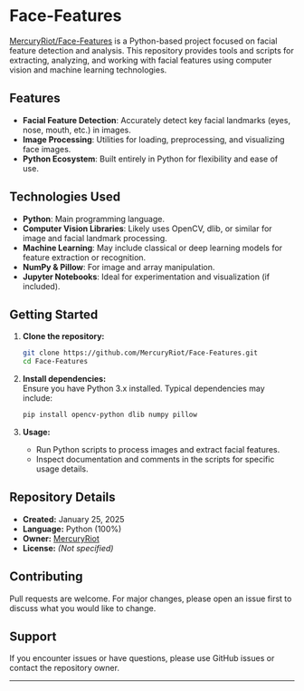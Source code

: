 # Face-Features

[MercuryRiot/Face-Features](https://github.com/MercuryRiot/Face-Features) is a Python-based project focused on facial feature detection and analysis. This repository provides tools and scripts for extracting, analyzing, and working with facial features using computer vision and machine learning technologies.

## Features

- **Facial Feature Detection**: Accurately detect key facial landmarks (eyes, nose, mouth, etc.) in images.
- **Image Processing**: Utilities for loading, preprocessing, and visualizing face images.
- **Python Ecosystem**: Built entirely in Python for flexibility and ease of use.

## Technologies Used

- **Python**: Main programming language.
- **Computer Vision Libraries**: Likely uses OpenCV, dlib, or similar for image and facial landmark processing.
- **Machine Learning**: May include classical or deep learning models for feature extraction or recognition.
- **NumPy & Pillow**: For image and array manipulation.
- **Jupyter Notebooks**: Ideal for experimentation and visualization (if included).

## Getting Started

1. **Clone the repository:**
   ```bash
   git clone https://github.com/MercuryRiot/Face-Features.git
   cd Face-Features
   ```

2. **Install dependencies:**  
   Ensure you have Python 3.x installed. Typical dependencies may include:
   ```bash
   pip install opencv-python dlib numpy pillow
   ```

3. **Usage:**  
   - Run Python scripts to process images and extract facial features.
   - Inspect documentation and comments in the scripts for specific usage details.

## Repository Details

- **Created:** January 25, 2025
- **Language:** Python (100%)
- **Owner:** [MercuryRiot](https://github.com/MercuryRiot)
- **License:** *(Not specified)*

## Contributing

Pull requests are welcome. For major changes, please open an issue first to discuss what you would like to change.

## Support

If you encounter issues or have questions, please use GitHub issues or contact the repository owner.

---
